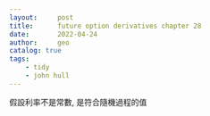 ```yaml
---
layout:     post
title:      future option derivatives chapter 28
date:       2022-04-24
author:     geo
catalog: true
tags:
    - tidy
    - john hull 
---
```


假設利率不是常數, 是符合隨機過程的值


